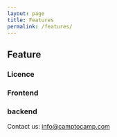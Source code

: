 ```yaml
---
layout: page
title: Features 
permalink: /features/
---
```

## Feature

### Licence

### Frontend


### backend

Contact us: info@camptocamp.com

